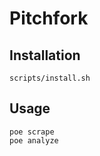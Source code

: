 # Pitchfork

## Installation

```shell
scripts/install.sh
```

## Usage

```shell
poe scrape
poe analyze
```